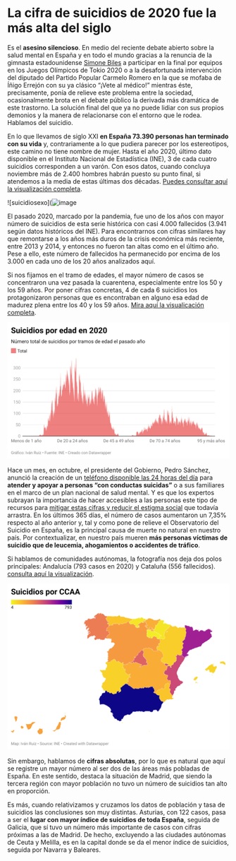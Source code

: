 # La cifra de suicidios de 2020 fue la más alta del siglo

Es el **asesino silencioso**. En medio del reciente debate abierto sobre la salud mental en España y en todo el mundo gracias a la renuncia de la gimnasta estadounidense [Simone Biles](https://www.bbc.com/mundo/deportes-57990411) a participar en la final por equipos en los Juegos Olímpicos de Tokio 2020 o a la desafortunada intervención del diputado del Partido Popular Carmelo Romero en la que se mofaba de Íñigo Errejón con su ya clásico “¡Vete al médico!” mientras éste, precisamente, ponía de relieve este problema entre la sociedad, ocasionalmente brota en el debate público la derivada más dramática de este trastorno. La solución final del que ya no puede lidiar con sus propios demonios y la manera de relacionarse con el entorno que le rodea. Hablamos del suicidio.

En lo que llevamos de siglo XXI **en España 73.390 personas han terminado con su vida** y, contrariamente a lo que pudiera parecer por los estereotipos, este camino no tiene nombre de mujer. Hasta el año 2020, último dato disponible en el Instituto Nacional de Estadística (INE), 3 de cada cuatro suicidios corresponden a un varón. Con esos datos, cuando concluya noviembre más de 2.400 hombres habrán puesto su punto final, si atendemos a la media de estas últimas dos décadas. [Puedes consultar aquí la visualización completa](https://datawrapper.dwcdn.net/4kFmg/1/).

![suicidiosexo](![image](https://user-images.githubusercontent.com/93736400/143952512-94731b06-cf10-424e-99bf-515786c2d458.png)


El pasado 2020, marcado por la pandemia, fue uno de los años con mayor número de suicidios de esta serie histórica con casi 4.000 fallecidos (3.941 según datos históricos del INE). Para encontrarnos con cifras similares hay que remontarse a los años más duros de la crisis económica más reciente, entre 2013 y 2014, y entonces no fueron tan altas como en el último año. Pese a ello, este número de fallecidos ha permanecido por encima de los 3.000 en cada uno de los 20 años analizados aquí. 

Si nos fijamos en el tramo de edades, el mayor número de casos se concentraron una vez pasada la cuarentena, especialmente entre los 50 y los 59 años. Por poner cifras concretas, 4 de cada 6 suicidios los protagonizaron personas que es encontraban en alguno esa edad de madurez plena entre los 40 y los 59 años. [Mira aquí la visualicación completa](https://datawrapper.dwcdn.net/iHpyH/1/).

![suicidiosedad](https://github.com/ivanruizjimenez/actividades-ivan-ruiz/blob/main/ad-4-ivan-ruiz-jimenez/img/suicidios-edad.png?raw=true)

Hace un mes, en octubre, el presidente del Gobierno, Pedro Sánchez, anunció la creación de un [teléfono disponible las 24 horas del día](https://www.rtve.es/noticias/20211009/sanchez-anuncia-telefono-24-horas-gratuito-contra-suicidio/2185900.shtml) para **atender y apoyar a personas “con conductas suicidas”** o a sus familiares en el marco de un plan nacional de salud mental. Y es que los expertos subrayan la importancia de hacer accesibles a las personas este tipo de recursos para [mitigar estas cifras y reducir el estigma social](https://scielo.isciii.es/scielo.php?script=sci_arttext&pid=S1132-12962011000200004) que todavía arrastra. En los últimos 365 días, el número de casos aumentaron un 7,35% respecto al año anterior y, tal y como pone de relieve el Observatorio del Suicidio en España, es la principal causa de muerte no natural en nuestro país. Por contextualizar, en nuestro país mueren **más personas víctimas de suicidio que de leucemia, ahogamientos o accidentes de tráfico**.

Si hablamos de comunidades autónomas, la fotografía nos deja dos polos principales: Andalucía (793 casos en 2020) y Cataluña (556 fallecidos). [consulta aquí la visualización](https://datawrapper.dwcdn.net/6ZnDw/2/).

![mapaccaa](https://github.com/ivanruizjimenez/actividades-ivan-ruiz/blob/main/ad-4-ivan-ruiz-jimenez/img/Mapa-ccaa-suicidios.png?raw=true)

Sin embargo, hablamos de **cifras absolutas**, por lo que es natural que aquí se registre un mayor número al ser dos de las áreas más pobladas de España. En este sentido, destaca la situación de Madrid, que siendo la tercera región con mayor población no tuvo un número de suicidios tan alto en proporción.

Es más, cuando  relativizamos y cruzamos los datos de población y tasa de suicidios las conclusiones son muy distintas. Asturias, con 122 casos, pasa a ser el **lugar con mayor índice de suicidios de toda España**, seguida de Galicia, que sí tuvo un número más importante de casos con cifras próximas a las de Madrid. De hecho, excluyendo a las ciudades autónomas de Ceuta y Melilla, es en la capital donde se da el menor índice de suicidios, seguida por Navarra y Baleares.
